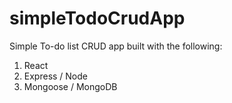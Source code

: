 # simpleTodoCrudApp

Simple To-do list CRUD app built with the following:
  1) React
  2) Express / Node
  2) Mongoose / MongoDB
